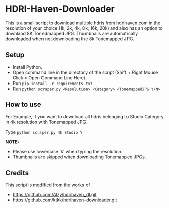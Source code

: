 # HDRI-Haven-Downloader
This is a small script to download multiple hdris from hdrihaven.com in the resolution of your choice (1k, 2k, 4k, 8k, 16k, 20k) and also has an option to downlaod 8K Tonedmapped JPG. Thumbnails are automatically downloaded when not downloading the 8k Tonemapped JPG.

## Setup
* Install Python.
* Open command line in the directory of the script (Shift + Right Mouse Click > Open Command Line Here).
* Run ```pip install -r requirements.txt```
* Run ```python scraper.py <Resolution> <Category> <TonemappedJPG Y/N>```

## How to use
For Example, if you want to download all  hdris belonging to Studio Category in 4k resolution with Tonemapped JPG.

Type ```python scraper.py 4k Studio Y```

**NOTE:** 
* Please use lowercase 'k' when typing the resolution. 
* Thumbnails are skipped when downloading Tonemapped JPGs. 

## Credits
This script is modified from the works of 
* https://github.com/Alzy/hdrihaven_dl.git
* https://github.com/ktkk/hdrihaven-downloader.git
